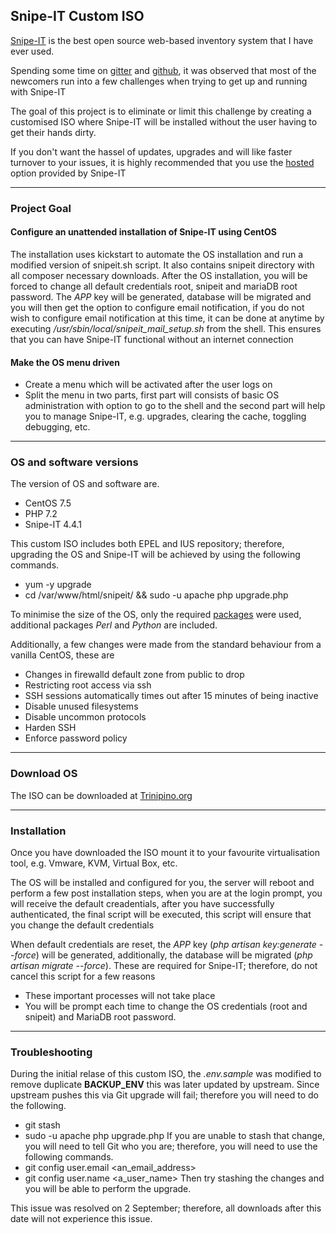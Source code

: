 ## Snipe-IT Custom ISO

[Snipe-IT](https://snipeitapp.com/) is the best open source web-based inventory system that I have ever used. 

Spending some time on [gitter](https://gitter.im/snipe/snipe-it) and [github](https://github.com/snipe/snipe-it/issues), it was observed that most of the newcomers run into a few challenges when trying to get up and running with Snipe-IT

The goal of this project is to eliminate or limit this challenge by creating a customised ISO where Snipe-IT will be installed without the user having to get their hands dirty. 

If you don't want the hassel of updates, upgrades and will like faster turnover to your issues, it is highly recommended that you use the [hosted](https://snipeitapp.com/hosting) option provided by Snipe-IT


-------
### Project Goal

#### Configure an unattended installation of Snipe-IT using CentOS
The installation uses kickstart to automate the OS installation and run a modified version of snipeit.sh script. It also contains snipeit directory with all composer necessary downloads. After the OS installation, you will be forced to change all default credentials root, snipeit and mariaDB root password. The _APP_ key will be generated, database will be migrated and you will then get the option to configure email notification, if you do not wish to configure email notification at this time, it can be done at anytime by executing */usr/sbin/local/snipeit_mail_setup.sh* from the shell.
This ensures that you can have Snipe-IT functional without an internet connection

#### Make the OS menu driven
- Create a menu which will be activated after the user logs on
- Split the menu in two parts, first part will consists of basic OS administration with option to go to the shell and the second part will help you to manage Snipe-IT, e.g. upgrades, clearing the cache, toggling debugging, etc.

------- 
### OS and software versions

The version of OS and software are.
- CentOS 7.5
- PHP 7.2
- Snipe-IT 4.4.1

This custom ISO includes both EPEL and IUS repository; therefore, upgrading the OS and Snipe-IT will be achieved by using the following commands.
- yum -y upgrade
- cd /var/www/html/snipeit/ && sudo -u apache php upgrade.php


To minimise the size of the OS, only the required [packages](https://github.com/EarlRamirez/snipeit_iso/blob/master/included_packages.txt) were used, additional packages _Perl_ and _Python_ are included.

Additionally, a few changes were made from the standard behaviour from a vanilla CentOS, these are
- Changes in firewalld default zone from public to drop
- Restricting root access via ssh
- SSH sessions automatically times out after 15 minutes of being inactive
- Disable unused filesystems
- Disable uncommon protocols
- Harden SSH
- Enforce password policy


-------
### Download OS

The ISO can be downloaded at [Trinipino.org](https://trinipino.org/snipeit/Snipe-IT_x86_64-2-3.iso)


--------
### Installation
Once you have downloaded the ISO mount it to your favourite virtualisation tool, e.g. Vmware, KVM, Virtual Box, etc.

The OS will be installed and configured for you, the server will reboot and perform a few post installation steps, when you are at the login prompt, you will receive the default creadentials, after you have successfully
authenticated, the final script will be executed, this script will ensure that you change the default credentials


When default credentials are reset, the _APP_ key (_php artisan key:generate --force_) will be generated, additionally, the database will be migrated (_php artisan migrate --force_). These are required for Snipe-IT;
therefore, do not cancel this script for a few reasons
- These important processes will not take place
- You will be prompt each time to change the OS credentials (root and snipeit) and MariaDB root password.

---------
### Troubleshooting
During the initial relase of this custom ISO, the _.env.sample_ was modified to remove duplicate **BACKUP_ENV**
this was later updated by upstream. Since upstream pushes this via Git upgrade will fail; therefore you will need to do the following.
- git stash
- sudo -u apache php upgrade.php
If you are unable to stash that change, you will need to tell Git who you are; therefore, you will need to use the following commands.
- git config user.email <an_email_address>
- git config user.name <a_user_name>
Then try stashing the changes and you will be able to perform the upgrade.

This issue was resolved on 2 September; therefore, all downloads after this date will not experience this issue.

